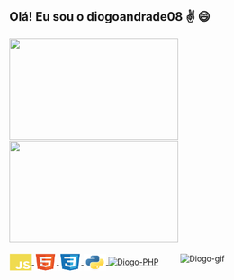 ## Olá! Eu sou o diogoandrade08  ✌️ 😄

 <div>
  <a href="https://github.com/diogoandrade08">
  <img height="180em" width="300" src="https://github-readme-stats.vercel.app/api?username=diogoandrade08&show_icons=true&theme=highcontrast&include_all_commits=true&count_private=true"/>
  <img height="180em" width="300" src="https://github-readme-stats.vercel.app/api/top-langs/?username=diogoandrade08&layout=compact&langs_count=7&theme=highcontrast"/>
</div>
  </div>
<div style="display: inline_block"><br>
  <img align="center" alt="Diogo-Js" height="30" width="40" src="https://raw.githubusercontent.com/devicons/devicon/master/icons/javascript/javascript-plain.svg">
  <img align="center" alt="Diogo-HTML" height="30" width="40" src="https://raw.githubusercontent.com/devicons/devicon/master/icons/html5/html5-original.svg">
  <img align="center" alt="Diogo-CSS" height="30" width="40" src="https://raw.githubusercontent.com/devicons/devicon/master/icons/css3/css3-original.svg">
  <img align="center" alt="Diogo-Python" height="30" width="40" src="https://raw.githubusercontent.com/devicons/devicon/master/icons/python/python-original.svg">
  <img align="center" alt="Diogo-PHP" height="100" width="40" src="https://cdn.jsdelivr.net/gh/devicons/devicon/icons/php/php-original.svg">
  <img align="right" alt="Diogo-gif" src="https://media.giphy.com/media/juua9i2c2fA0AIp2iq/giphy.gif" height="150"  width="200">
</div>
                                 
 ##       
 
 
